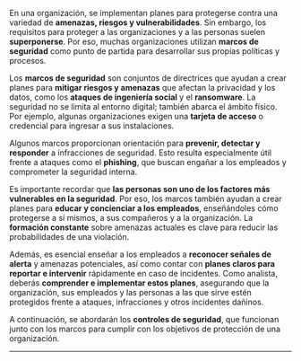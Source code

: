 
En una organización, se implementan planes para protegerse contra una variedad de **amenazas, riesgos y vulnerabilidades**. Sin embargo, los requisitos para proteger a las organizaciones y a las personas suelen **superponerse**. Por eso, muchas organizaciones utilizan **marcos de seguridad** como punto de partida para desarrollar sus propias políticas y procesos.

Los **marcos de seguridad** son conjuntos de directrices que ayudan a crear planes para **mitigar riesgos y amenazas** que afectan la privacidad y los datos, como los **ataques de ingeniería social** y el **ransomware**. La seguridad no se limita al entorno digital; también abarca el ámbito físico. Por ejemplo, algunas organizaciones exigen una **tarjeta de acceso** o credencial para ingresar a sus instalaciones.

Algunos marcos proporcionan orientación para **prevenir, detectar y responder** a infracciones de seguridad. Esto resulta especialmente útil frente a ataques como el **phishing**, que buscan engañar a los empleados y comprometer la seguridad interna.

Es importante recordar que **las personas son uno de los factores más vulnerables en la seguridad**. Por eso, los marcos también ayudan a crear planes para **educar y concienciar a los empleados**, enseñándoles cómo protegerse a sí mismos, a sus compañeros y a la organización. La **formación constante** sobre amenazas actuales es clave para reducir las probabilidades de una violación.

Además, es esencial enseñar a los empleados a **reconocer señales de alerta** y amenazas potenciales, así como contar con **planes claros para reportar e intervenir** rápidamente en caso de incidentes. Como analista, deberás **comprender e implementar estos planes**, asegurando que la organización, sus empleados y las personas a las que sirve estén protegidos frente a ataques, infracciones y otros incidentes dañinos.

A continuación, se abordarán los **controles de seguridad**, que funcionan junto con los marcos para cumplir con los objetivos de protección de una organización.

---

